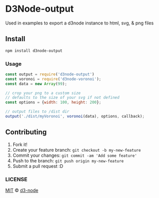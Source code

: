 # D3Node-output

Used in examples to export a d3node instance to html, svg, & png files

## Install

```bash
npm install d3node-output
```

### Usage
```js
const output = require('d3node-output')
const voronoi = require('d3node-voronoi');
const data = new Array(99);

// crop your png to a custom size
// defaults to the size of your svg if not defined
const options = {width: 100, height: 200};

// output files to /dist dir
output('./dist/myVoronoi', voronoi(data), options, callback);
```

## Contributing

1. Fork it!
2. Create your feature branch: `git checkout -b my-new-feature`
3. Commit your changes: `git commit -am 'Add some feature'`
4. Push to the branch: `git push origin my-new-feature`
5. Submit a pull request :D


### LICENSE

[MIT](LICENSE) &copy; [d3-node](https://github.com/d3-node)
